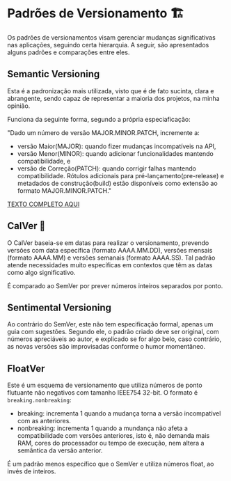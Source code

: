 # Padrões de Versionamento 🏗

Os padrões de versionamentos visam gerenciar mudanças significativas nas aplicações, seguindo certa hierarquia.
A seguir, são apresentados alguns padrões e comparações entre eles.


## Semantic Versioning

Esta é a padronização mais utilizada, visto que é de fato sucinta, clara e abrangente, sendo capaz de representar a maioria dos projetos, na minha opinião.

Funciona da seguinte forma, segundo a própria especiaficação:


"Dado um número de versão MAJOR.MINOR.PATCH, incremente a:
- versão Maior(MAJOR): quando fizer mudanças incompatíveis na API,
- versão Menor(MINOR): quando adicionar funcionalidades mantendo compatibilidade, e
- versão de Correção(PATCH): quando corrigir falhas mantendo compatibilidade.
Rótulos adicionais para pré-lançamento(pre-release) e metadados de construção(build) estão disponíveis como extensão ao formato MAJOR.MINOR.PATCH."

[TEXTO COMPLETO AQUI](https://semver.org/lang/pt-BR/)

## CalVer 📆

O CalVer baseia-se em datas para realizar o versionamento, prevendo versões com data específica (formato AAAA.MM.DD), versões mensais (formato AAAA.MM) e versões semanais (formato AAAA.SS). Tal padrão atende necessidades muito específicas em contextos que têm as datas como algo significativo.

É comparado ao SemVer por prever números inteiros separados por ponto.

## Sentimental Versioning
Ao contrário do SemVer, este não tem especificação formal, apenas um guia com sugestões. Segundo ele, o padrão criado deve ser original, com números apreciáveis ao autor, e explicado se for algo belo, caso contrário, as novas versões são improvisadas conforme o humor momentâneo.

## FloatVer 
Este é um esquema de versionamento que utiliza números de ponto flutuante não negativos com tamanho IEEE754 32-bit. O formato é `breaking.nonbreaking`:
- breaking: incrementa 1 quando a mudança torna a versão incompatível com as anteriores.
- nonbreaking: incrementa 1 quando a mundança não afeta a compatibilidade com versões anteriores, isto é, não demanda mais RAM, cores do processador ou tempo de execução, nem altera a semântica da versão anterior.

É um padrão menos específico que o SemVer e utiliza números float, ao invés de inteiros.